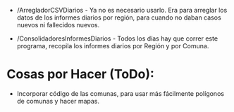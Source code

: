 * /ArregladorCSVDiarios - Ya no es necesario usarlo. Era para arreglar los datos de los informes diarios por región, para cuando no daban casos nuevos ni fallecidos nuevos.

* /ConsolidadoresInformesDiarios - Todos los días hay que correr este programa, recopila los informes diarios por Región y por Comuna.

# Cosas por Hacer (ToDo):
* Incorporar código de las comunas, para usar más fácilmente polígonos de comunas y hacer mapas.